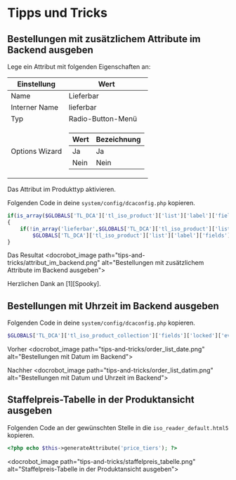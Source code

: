 # Tipps und Tricks


## Bestellungen mit zusätzlichem Attribute im Backend ausgeben

Lege ein Attribut mit folgenden Eigenschaften an:

<table>
    <thead>
        <tr>
            <th>Einstellung</th>
            <th>Wert</th>
        </tr>
    </thead>
    <tbody>
        <tr>
            <td>Name</td>
            <td>Lieferbar</td>
        </tr>
        <tr>
            <td>Interner Name</td>
            <td>lieferbar</td>
        </tr>
        <tr>
            <td>Typ</td>
            <td>Radio-Button-Menü</td>
        </tr>
        <tr>
            <td>Options Wizard</td>
            <td>
            	<table>
    				<thead>
        				<tr>
            				<th>Wert</th>
            				<th>Bezeichnung</th>
        				</tr>
    				</thead>
    				<tbody>
        				<tr>
        					<td>Ja</td>
        					<td>Ja</td>
        				</tr>
        				<tr>
        					<td>Nein</td>
        					<td>Nein</td>
        				</tr>
        			</tbody>
        		</table>
            </td>
        </tr>
     </tbody>
</table>

Das Attribut im Produkttyp aktivieren.

Folgenden Code in deine `system/config/dcaconfig.php` kopieren.

```php
if(is_array($GLOBALS['TL_DCA']['tl_iso_product']['list']['label']['fields']))
{
    if(!in_array('lieferbar',$GLOBALS['TL_DCA']['tl_iso_product']['list']['label']['fields']))
        $GLOBALS['TL_DCA']['tl_iso_product']['list']['label']['fields'][] = 'lieferbar'; 
}
```
Das Resultat
<docrobot_image path="tips-and-tricks/attribut_im_backend.png" alt="Bestellungen mit zusätzlichem Attribute im Backend ausgeben">

Herzlichen Dank an [1][Spooky].



## Bestellungen mit Uhrzeit im Backend ausgeben 

Folgenden Code in deine `system/config/dcaconfig.php` kopieren.

```php
$GLOBALS['TL_DCA']['tl_iso_product_collection']['fields']['locked']['eval']['rgxp'] = 'datim';
```

Vorher
<docrobot_image path="tips-and-tricks/order_list_date.png" alt="Bestellungen mit Datum im Backend">

Nachher
<docrobot_image path="tips-and-tricks/order_list_datim.png" alt="Bestellungen mit Datum und Uhrzeit im Backend">



## Staffelpreis-Tabelle in der Produktansicht ausgeben

Folgenden Code an der gewünschten Stelle in die `iso_reader_default.html5` kopieren.

```php
<?php echo $this->generateAttribute('price_tiers'); ?>
```

<docrobot_image path="tips-and-tricks/staffelpreis_tabelle.png" alt="Staffelpreis-Tabelle in der Produktansicht ausgeben">


[1]: https://community.contao.org/de/member.php?9203-Spooky